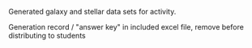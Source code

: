 Generated galaxy and stellar data sets for activity. 

Generation record / "answer key" in included excel file, remove before distributing to students
